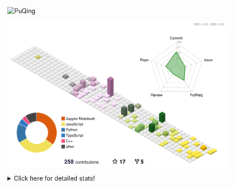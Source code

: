 ![PuQing](https://user-images.githubusercontent.com/27223114/171565019-9a56fae6-b08b-421f-99db-7e830da42371.png)

![](./profile-3d-contrib/profile-season-animate.svg)

<details>
<summary>Click here for detailed stats!</summary>

<!--START_SECTION:waka-->
**I'm a Night 🦉** 

```text
🌞 Morning    46 commits     ███░░░░░░░░░░░░░░░░░░░░░░   12.33% 
🌆 Daytime    125 commits    ████████░░░░░░░░░░░░░░░░░   33.51% 
🌃 Evening    104 commits    ███████░░░░░░░░░░░░░░░░░░   27.88% 
🌙 Night      98 commits     ██████░░░░░░░░░░░░░░░░░░░   26.27%

```


📊 **This Week I Spent My Time On** 

```text
💬 Programming Languages: 
C++                      9 hrs 11 mins       ███████████████░░░░░░░░░░   61.12% 
Python                   1 hr 59 mins        ███░░░░░░░░░░░░░░░░░░░░░░   13.22% 
CMake                    1 hr 25 mins        ██░░░░░░░░░░░░░░░░░░░░░░░   9.48% 
C                        1 hr 20 mins        ██░░░░░░░░░░░░░░░░░░░░░░░   8.98% 
Jupyter Notebook         14 mins             ░░░░░░░░░░░░░░░░░░░░░░░░░   1.6%

🔥 Editors: 
VS Code                  13 hrs 18 mins      ██████████████████████░░░   88.59% 
CLion                    1 hr 42 mins        ██░░░░░░░░░░░░░░░░░░░░░░░   11.41%

💻 Operating System: 
Mac                      10 hrs 28 mins      █████████████████░░░░░░░░   69.69% 
Windows                  4 hrs 33 mins       ███████░░░░░░░░░░░░░░░░░░   30.31%

```


<!--END_SECTION:waka-->
</details>
